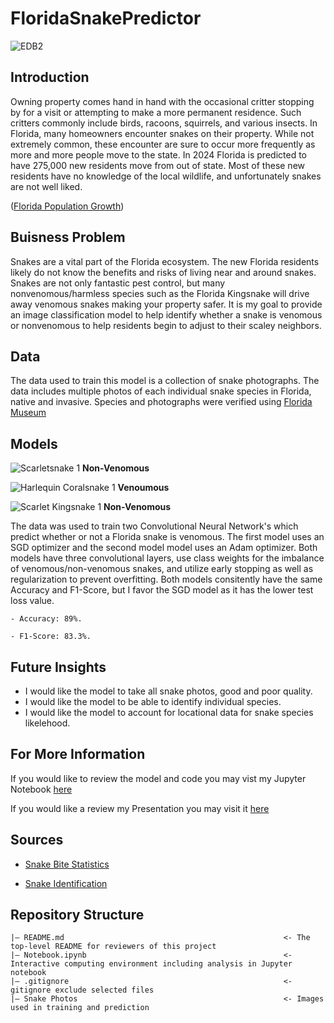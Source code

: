 # FloridaSnakePredictor
![EDB2](https://github.com/WilliamHowardGit/FloridaSnakePredictor/assets/47336206/e2075857-787c-4295-8aa8-ff930311c0b0)

## Introduction
Owning property comes hand in hand with the occasional critter stopping by for a visit or attempting to make a more permanent residence. Such critters commonly include birds, racoons, squirrels, and various insects. In Florida, many homeowners encounter snakes on their property. While not extremely common, these encounter are sure to occur more frequently as more and more people move to the state. In 2024 Florida is predicted to have 275,000 new residents move from out of state. Most of these new residents have no knowledge of the local wildlife, and unfortunately snakes are not well liked. 

([Florida Population Growth](https://www.flchamber.com/breaking-down-migration-in-and-out-of-florida/#:~:text=Florida%20has%20seen%20rapid%20population%20growth%20over%20the,in%20its%20recently%20released%20economic%20predictions%20for%202024.))

## Buisness Problem
Snakes are a vital part of the Florida ecosystem. The new Florida residents likely do not know the benefits and risks of living near and around snakes. Snakes are not only fantastic pest control, but many nonvenomous/harmless species such as the Florida Kingsnake will drive away venomous snakes making your property safer. It is my goal to provide an image classification model to help identify whether a snake is venomous or nonvenomous to help residents begin to adjust to their scaley neighbors. 

## Data
The data used to train this model is a collection of snake photographs. The data includes multiple photos of each individual snake species in Florida, native and invasive. Species and photographs were verified using [Florida Museum](https://www.floridamuseum.ufl.edu/florida-snake-id/)

## Models
![Scarletsnake 1](https://github.com/WilliamHowardGit/FloridaSnakePredictor/assets/47336206/a39a6ee5-e510-4359-9794-0094f098eba3) **Non-Venomous**

![Harlequin Coralsnake 1](https://github.com/WilliamHowardGit/FloridaSnakePredictor/assets/47336206/d553afeb-228c-4e44-8265-b932e72049cf) **Venoumous**

![Scarlet Kingsnake 1](https://github.com/WilliamHowardGit/FloridaSnakePredictor/assets/47336206/7bfea5b1-b442-499c-9aee-cc5fc115ba74) **Non-Venomous**

The data was used to train two Convolutional Neural Network's which predict whether or not a Florida snake is venomous. The first model uses an SGD optimizer and the second model model uses an Adam optimizer. Both models have three convolutional layers, use class weights for the imbalance of venomous/non-venomous snakes, and utilize early stopping as well as regularization to prevent overfitting. Both models consitently have the same Accuracy and F1-Score, but I favor the SGD model as it has the lower test loss value.

    - Accuracy: 89%.

    - F1-Score: 83.3%.

## Future Insights
  - I would like the model to take all snake photos, good and poor quality.
  - I would like the model to be able to identify individual species.
  - I would like the model to account for locational data for snake species likelehood.

## For More Information
If you would like to review the model and code you may vist my Jupyter Notebook [here](https://github.com/WilliamHowardGit/FloridaSnakePredictor/blob/main/Notebook.ipynb)

If you would like a review my Presentation you may visit it [here](https://docs.google.com/presentation/d/1qlt9wflXGoZEIAHTv1Vztp9pRm-p1yX7od9RHwV2v2A/edit#slide=id.g2e09ca5adf7_1_70)

## Sources 
- [Snake Bite Statistics](https://pawsomeadvice.com/wild/snake-bite-statistics/#:~:text=Venomous%20Snakes%20Bite%207%2C000%E2%80%938%2C000%20People%20in%20the%20US,of%20bites%20occur%20on%20the%20legs%20or%20feet.)
  
- [Snake Identification](https://www.floridamuseum.ufl.edu/florida-snake-id/)
  

## Repository Structure
```
|— README.md                                                 <- The top-level README for reviewers of this project
|— Notebook.ipynb                                            <- Interactive computing environment including analysis in Jupyter notebook
|— .gitignore                                                <- gitignore exclude selected files
|— Snake Photos                                              <- Images used in training and prediction
```

